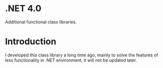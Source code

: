 # .NET 4.0 
Additional functional class libraries.
# Introduction
I developed this class library a long time ago, mainly to solve the features of less functionality in .NET environment, it will not be updated later.
